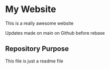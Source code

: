 # My Website

This is a really awesome website

Updates made on main on Github before rebase

## Repository Purpose

This file is just a readme file
